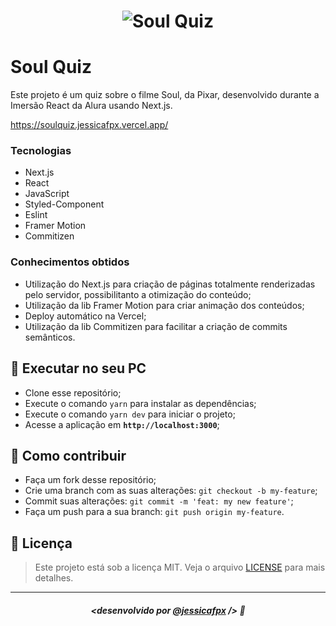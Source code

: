 <h1 align="center">
    <img src="./assets/soul.gif" alt="Soul Quiz"/> 
</h1>


# Soul Quiz
Este projeto é um quiz sobre o filme Soul, da Pixar, desenvolvido durante a Imersão React da Alura usando Next.js.

https://soulquiz.jessicafpx.vercel.app/


### Tecnologias 
- Next.js
- React
- JavaScript
- Styled-Component
- Eslint
- Framer Motion
- Commitizen

### Conhecimentos obtidos
- Utilização do Next.js para criação de páginas totalmente renderizadas pelo servidor, possibilitanto a otimização do conteúdo;
- Utilização da lib Framer Motion para criar animação dos conteúdos;
- Deploy automático na Vercel;
- Utilização da lib Commitizen para facilitar a criação de commits semânticos.


## 🔧 Executar no seu PC

- Clone esse repositório;
- Execute o comando `yarn` para instalar as dependências;
- Execute o comando `yarn dev` para iniciar o projeto;
- Acesse a aplicação em <strong>`http://localhost:3000`</strong>;


## 🤔 Como contribuir

- Faça um fork desse repositório;
- Crie uma branch com as suas alterações: `git checkout -b my-feature`;
- Commit suas alterações: `git commit -m 'feat: my new feature'`;
- Faça um push para a sua branch: `git push origin my-feature`.

## 📜 Licença

> Este projeto está sob a licença MIT. Veja o arquivo [LICENSE](https://github.com/jessicafpx/soulquiz-next/blob/main/LICENSE.md) para mais detalhes.

---

##### <p align="center"> <strong> <desenvolvido por <a href="https://github.com/jessicafpx"> @jessicafpx</a> /> </strong> 👋
